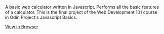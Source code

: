 A basic web calculator written in Javascript. Performs all the basic features of a calculator.
This is the final project of the Web Development 101 course in Odin Project's Javascript Basics.


[View in Browser]()